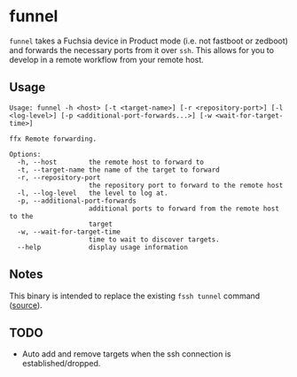 # funnel

`funnel` takes a Fuchsia device in Product mode (i.e. not fastboot or
zedboot) and forwards the necessary ports from it over `ssh`. This allows for
you to develop in a remote workflow from your remote host.

## Usage

```
Usage: funnel -h <host> [-t <target-name>] [-r <repository-port>] [-l <log-level>] [-p <additional-port-forwards...>] [-w <wait-for-target-time>]

ffx Remote forwarding.

Options:
  -h, --host        the remote host to forward to
  -t, --target-name the name of the target to forward
  -r, --repository-port
                    the repository port to forward to the remote host
  -l, --log-level   the level to log at.
  -p, --additional-port-forwards
                    additional ports to forward from the remote host to the
                    target
  -w, --wait-for-target-time
                    time to wait to discover targets.
  --help            display usage information
```

## Notes

This binary is intended to replace the existing `fssh tunnel` command
([source](/tools/sdk-tools/fssh/tunnel/)).

## TODO

* Auto add and remove targets when the ssh connection is established/dropped.
